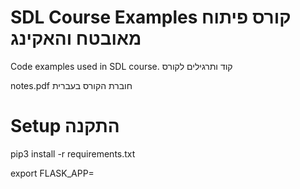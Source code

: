 # SDL Course Examples קורס פיתוח מאובטח והאקינג

Code examples used in SDL course. קוד ותרגילים לקורס

notes.pdf חוברת הקורס בעברית 

# Setup התקנה

pip3 install -r requirements.txt

export FLASK_APP=<script>.py

export FLASK_DEBUG=1 // for automatically loading changes לטעינה אוטומטית של שינויים

flask run // inside module directory בתוך התיקיה של המודול

# Windows

Use "set" instead of "export"
